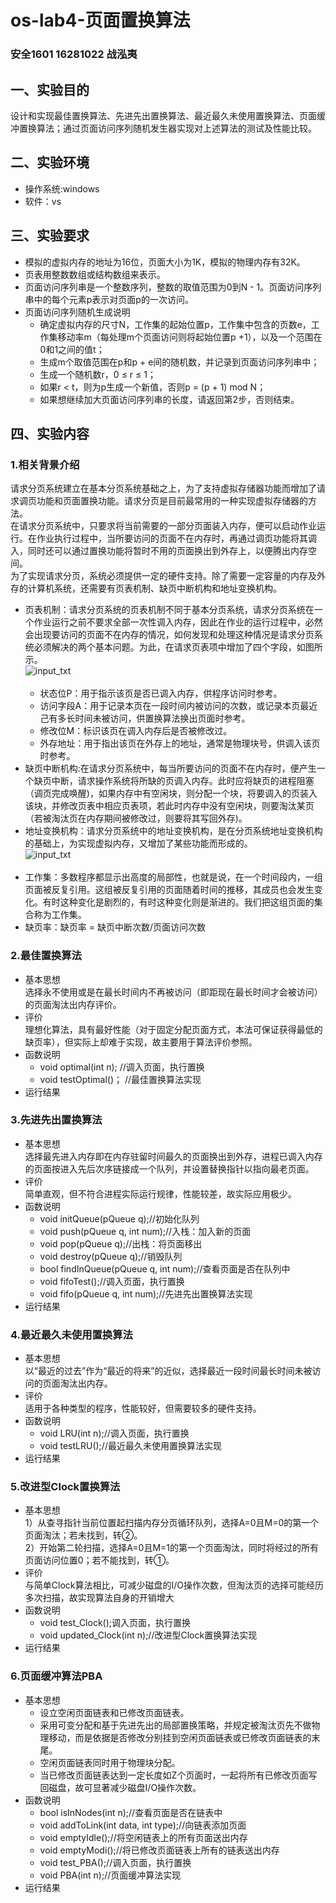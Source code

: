 # os-lab4-页面置换算法
### 安全1601   16281022   战泓夷
## 一、实验目的<br>
设计和实现最佳置换算法、先进先出置换算法、最近最久未使用置换算法、页面缓冲置换算法；通过页面访问序列随机发生器实现对上述算法的测试及性能比较。<br>
## 二、实验环境<br>
* 操作系统:windows<br>
* 软件：vs<br>
## 三、实验要求<br>
* 模拟的虚拟内存的地址为16位，页面大小为1K，模拟的物理内存有32K。<br>
* 页表用整数数组或结构数组来表示。<br>
* 页面访问序列串是一个整数序列，整数的取值范围为0到N - 1。页面访问序列串中的每个元素p表示对页面p的一次访问。<br>
* 页面访问序列随机生成说明<br>
  * 确定虚拟内存的尺寸N，工作集的起始位置p，工作集中包含的页数e，工作集移动率m（每处理m个页面访问则将起始位置p +1），以及一个范围在0和1之间的值t；<br>
  * 生成m个取值范围在p和p + e间的随机数，并记录到页面访问序列串中；<br>
  * 生成一个随机数r，0 ≤ r ≤ 1；<br>
  * 如果r < t，则为p生成一个新值，否则p = (p + 1) mod N；<br>
  * 如果想继续加大页面访问序列串的长度，请返回第2步，否则结束。<br>
## 四、实验内容<br>
### 1.相关背景介绍<br>
请求分页系统建立在基本分页系统基础之上，为了支持虚拟存储器功能而增加了请求调页功能和页面置换功能。请求分页是目前最常用的一种实现虚拟存储器的方法。<br>
在请求分页系统中，只要求将当前需要的一部分页面装入内存，便可以启动作业运行。在作业执行过程中，当所要访问的页面不在内存时，再通过调页功能将其调入，同时还可以通过置换功能将暂时不用的页面换出到外存上，以便腾出内存空间。<br>
为了实现请求分页，系统必须提供一定的硬件支持。除了需要一定容量的内存及外存的计算机系统，还需要有页表机制、缺页中断机构和地址变换机构。<br>
* 页表机制：请求分页系统的页表机制不同于基本分页系统，请求分页系统在一个作业运行之前不要求全部一次性调入内存，因此在作业的运行过程中，必然会出现要访问的页面不在内存的情况，如何发现和处理这种情况是请求分页系统必须解决的两个基本问题。为此，在请求页表项中增加了四个字段，如图所示。<br>
![input_txt](111111111)<br><br>
  * 状态位P：用于指示该页是否已调入内存，供程序访问时参考。<br>
  * 访问字段A：用于记录本页在一段时间内被访问的次数，或记录本页最近己有多长时间未被访问，供置换算法换出页面时参考。<br>
  * 修改位M：标识该页在调入内存后是否被修改过。<br>
  * 外存地址：用于指出该页在外存上的地址，通常是物理块号，供调入该页时参考。<br>
* 缺页中断机构:在请求分页系统中，每当所要访问的页面不在内存时，便产生一个缺页中断，请求操作系统将所缺的页调入内存。此时应将缺页的进程阻塞（调页完成唤醒)，如果内存中有空闲块，则分配一个块，将要调入的页装入该块，并修改页表中相应页表项，若此时内存中没有空闲块，则要淘汰某页（若被淘汰页在内存期间被修改过，则要将其写回外存)。<br>
* 地址变换机构：请求分页系统中的地址变换机构，是在分页系统地址变换机构的基础上，为实现虚拟内存，又增加了某些功能而形成的。<br>
![input_txt](222222222222)<br><br>
* 工作集：多数程序都显示出高度的局部性，也就是说，在一个时间段内，一组页面被反复引用。这组被反复引用的页面随着时间的推移，其成员也会发生变化。有时这种变化是剧烈的，有时这种变化则是渐进的。我们把这组页面的集合称为工作集。<br>
* 缺页率：缺页率 = 缺页中断次数/页面访问次数<br>
### 2.最佳置换算法<br>
* 基本思想<br>
选择永不使用或是在最长时间内不再被访问（即距现在最长时间才会被访问）的页面淘汰出内存评价。<br>
* 评价<br>
理想化算法，具有最好性能（对于固定分配页面方式，本法可保证获得最低的缺页率），但实际上却难于实现，故主要用于算法评价参照。<br>
* 函数说明<br>
  * void optimal(int n); //调入页面，执行置换<br>
  * void testOptimal()； //最佳置换算法实现<br> 
* 运行结果<br>
### 3.先进先出置换算法<br>
* 基本思想<br>
选择最先进入内存即在内存驻留时间最久的页面换出到外存，进程已调入内存的页面按进入先后次序链接成一个队列，并设置替换指针以指向最老页面。<br>
* 评价<br>
简单直观，但不符合进程实际运行规律，性能较差，故实际应用极少。<br>
* 函数说明<br>
  * void initQueue(pQueue q);//初始化队列<br>
  * void push(pQueue q, int num);//入栈：加入新的页面<br>
  * void pop(pQueue q);//出栈：将页面移出<br>
  * void destroy(pQueue q);//销毁队列<br>
  * bool findInQueue(pQueue q, int num);//查看页面是否在队列中<br>
  * void fifoTest();//调入页面，执行置换<br>
  * void fifo(pQueue q, int num);//先进先出置换算法实现<br>
* 运行结果<br>
### 4.最近最久未使用置换算法<br>
* 基本思想<br>
以“最近的过去”作为“最近的将来”的近似，选择最近一段时间最长时间未被访问的页面淘汰出内存。<br>
* 评价<br>
适用于各种类型的程序，性能较好，但需要较多的硬件支持。<br>
* 函数说明<br>
  * void LRU(int n);//调入页面，执行置换<br>
  * void testLRU();//最近最久未使用置换算法实现<br>
* 运行结果<br>
### 5.改进型Clock置换算法<br>
* 基本思想<br>
1）从查寻指针当前位置起扫描内存分页循环队列，选择A=0且M=0的第一个页面淘汰；若未找到，转②。<br>
2）开始第二轮扫描，选择A=0且M=1的第一个页面淘汰，同时将经过的所有页面访问位置0；若不能找到，转①。<br>
* 评价<br>
与简单Clock算法相比，可减少磁盘的I/O操作次数，但淘汰页的选择可能经历多次扫描，故实现算法自身的开销增大<br>
* 函数说明<br>
  * void test_Clock();调入页面，执行置换<br>
  * void updated_Clock(int n);//改进型Clock置换算法实现<br>
* 运行结果<br>
### 6.页面缓冲算法PBA<br>
* 基本思想<br>
  * 设立空闲页面链表和已修改页面链表。<br>
  * 采用可变分配和基于先进先出的局部置换策略，并规定被淘汰页先不做物理移动，而是依据是否修改分别挂到空闲页面链表或已修改页面链表的末尾。<br>
  * 空闲页面链表同时用于物理块分配。<br>
  * 当已修改页面链表达到一定长度如Z个页面时，一起将所有已修改页面写回磁盘，故可显著减少磁盘I/O操作次数。<br>
* 函数说明<br>
  * bool isInNodes(int n);//查看页面是否在链表中<br>
  * void addToLink(int data, int type);//向链表添加页面<br>
  * void emptyIdle();//将空闲链表上的所有页面送出内存<br>
  * void emptyModi();//将已修改页面链表上所有的链表送出内存<br>
  * void test_PBA();//调入页面，执行置换<br>
  * void PBA(int n);//页面缓冲算法实现<br>
* 运行结果<br>

